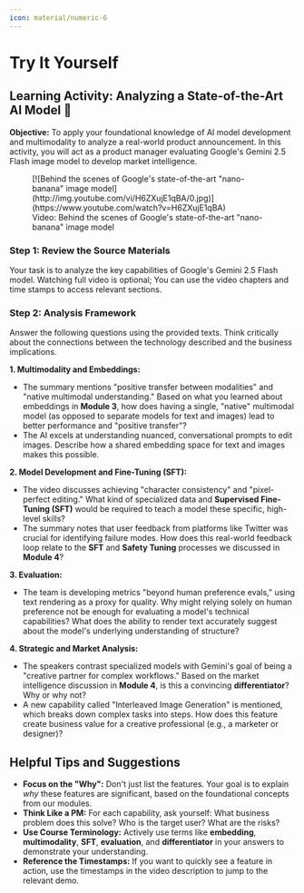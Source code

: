 ```yaml
---
icon: material/numeric-6
---
```


# Try It Yourself


## Learning Activity: Analyzing a State-of-the-Art AI Model 🚀

**Objective:** To apply your foundational knowledge of AI model development and multimodality to analyze a real-world product announcement. In this activity, you will act as a product manager evaluating Google's Gemini 2.5 Flash image model to develop market intelligence.


<figure markdown="span">
  [![Behind the scenes of Google's state-of-the-art "nano-banana" image model](http://img.youtube.com/vi/H6ZXujE1qBA/0.jpg)](https://www.youtube.com/watch?v=H6ZXujE1qBA)
  <figcaption>Video: Behind the scenes of Google's state-of-the-art "nano-banana" image model</figcaption>
</figure>


### Step 1: Review the Source Materials

Your task is to analyze the key capabilities of Google's Gemini 2.5 Flash model. Watching full video is optional; You can use the  video chapters and time stamps to access relevant sections.


### Step 2: Analysis Framework

Answer the following questions using the provided texts. Think critically about the connections between the technology described and the business implications.

**1. Multimodality and Embeddings:**

* The summary mentions "positive transfer between modalities" and "native multimodal understanding." Based on what you learned about embeddings in **Module 3**, how does having a single, "native" multimodal model (as opposed to separate models for text and images) lead to better performance and "positive transfer"?
* The AI excels at understanding nuanced, conversational prompts to edit images. Describe how a shared embedding space for text and images makes this possible.

**2. Model Development and Fine-Tuning (SFT):**

* The video discusses achieving "character consistency" and "pixel-perfect editing." What kind of specialized data and **Supervised Fine-Tuning (SFT)** would be required to teach a model these specific, high-level skills?
* The summary notes that user feedback from platforms like Twitter was crucial for identifying failure modes. How does this real-world feedback loop relate to the **SFT** and **Safety Tuning** processes we discussed in **Module 4**?

**3. Evaluation:**

* The team is developing metrics "beyond human preference evals," using text rendering as a proxy for quality. Why might relying solely on human preference not be enough for evaluating a model's technical capabilities? What does the ability to render text accurately suggest about the model's underlying understanding of structure?

**4. Strategic and Market Analysis:**

* The speakers contrast specialized models with Gemini's goal of being a "creative partner for complex workflows." Based on the market intelligence discussion in **Module 4**, is this a convincing **differentiator**? Why or why not?
* A new capability called "Interleaved Image Generation" is mentioned, which breaks down complex tasks into steps. How does this feature create business value for a creative professional (e.g., a marketer or designer)?

## Helpful Tips and Suggestions

* **Focus on the "Why":** Don't just list the features. Your goal is to explain *why* these features are significant, based on the foundational concepts from our modules.
* **Think Like a PM:** For each capability, ask yourself: What business problem does this solve? Who is the target user? What are the risks?
* **Use Course Terminology:** Actively use terms like **embedding**, **multimodality**, **SFT**, **evaluation**, and **differentiator** in your answers to demonstrate your understanding.
* **Reference the Timestamps:** If you want to quickly see a feature in action, use the timestamps in the video description to jump to the relevant demo.
